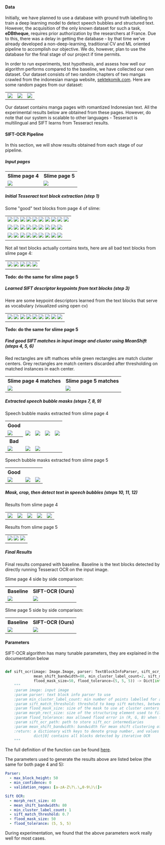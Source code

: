 [//]: # "
 Provide details about the experimental set up (number of images/videos, number of datasets you experimented with, train/test split if you used machine learning algorithms, etc.). 
 Describe the evaluation metrics you used to evaluate how well your approach is working. 
 Include clear figures and tables, as well as illustrative qualitative examples if appropriate. 
 Be sure to include obvious baselines to see if your approach is doing better than a naive approach (e.g. for classification accuracy, how well would a classifier do that made random decisions?). 
 Also discuss any parameters of your algorithms, and tell us how you set the values of those parameters. 
 You can also show us how the performance varies as you change those parameter values. 
 Be sure to discuss any trends you see in your results, and explain why these trends make sense. 
 Are the results as expected? Why?
"

#### Data

Initially, we have planned to use a database with ground truth labelling to train a deep learning model to detect speech bubbles and structured text. However, the acquisition of the only known dataset for such a task, **eDBtheque**, requires prior authorization by the researchers at France. Due to this, there was a delay in getting the database - by that time we've already developed a non-deep-learning, traditional CV and ML oriented pipeline to accomplish our objective. We do, however, plan to use the database for the final
stage of our project if time permits.

In order to run experiments, test hypothesis, and assess how well our algorithm performs compared to the baseline, we have collected our own dataset. Our dataset consists of two random chapters of two mangas crawled from the indonesian manga website, [sektekomik.com](https://sektekomik.com). Here are some random pages from our dataset:

<table>
	<tr>
		<td>
			<img src="../images/sample_pages/3.png">
		</td>
		<td>
			<img src="../images/sample_pages/11.png">
		</td>
		<td>
			<img src="../images/sample_pages/12.png">
		</td>
	</tr>
</table>
Our dataset contains manga pages with romantized Indonesian text. All the experimental results below are obtained from these pages. However, do note that our system is scalable to other languages - Tesseract is multilingual and SIFT learns from Tesseract results. 



#### SIFT-OCR Pipeline

In this section, we will show results obtained from each stage of our pipeline.

##### Input pages

<table>
	<tr>
		<th>Slime page 4</th>
		<th>Slime page 5</th>
	</tr>
	<tr>
		<td>
			<img src="../images/ocr_results/slime_page_4/input_image.png">
		</td>
		<td>
			<img src="../images/ocr_results/slime_page_5/input_image.png">
		</td>
	</tr>
</table>

##### Initial Tesseract text block extraction (step 1)

Some "good" text blocks from page 4 of slime:

<table>
  <tr>
    <td>
      <img src="../images/ocr_results/slime_page_4/sift_ocr/blocks/block_1.png">
  		<img src="../images/ocr_results/slime_page_4/sift_ocr/blocks/block_2.png">
			<img src="../images/ocr_results/slime_page_4/sift_ocr/blocks/block_5.png">
			<img src="../images/ocr_results/slime_page_4/sift_ocr/blocks/block_6.png">
			<img src="../images/ocr_results/slime_page_4/sift_ocr/blocks/block_7.png">
      <img src="../images/ocr_results/slime_page_4/sift_ocr/blocks/block_8.png">
      <img src="../images/ocr_results/slime_page_4/sift_ocr/blocks/block_9.png">
      <img src="../images/ocr_results/slime_page_4/sift_ocr/blocks/block_10.png">
      <img src="../images/ocr_results/slime_page_4/sift_ocr/blocks/block_11.png">
      <img src="../images/ocr_results/slime_page_4/sift_ocr/blocks/block_12.png">
  	</td>
  </tr>
	<tr>
    <td>
      <img src="../images/ocr_results/slime_page_4/sift_ocr/blocks/block_13.png">
			<img src="../images/ocr_results/slime_page_4/sift_ocr/blocks/block_15.png">
			<img src="../images/ocr_results/slime_page_4/sift_ocr/blocks/block_16.png">
			<img src="../images/ocr_results/slime_page_4/sift_ocr/blocks/block_17.png">
      <img src="../images/ocr_results/slime_page_4/sift_ocr/blocks/block_18.png">
      <img src="../images/ocr_results/slime_page_4/sift_ocr/blocks/block_19.png">
			<img src="../images/ocr_results/slime_page_4/sift_ocr/blocks/block_23.png">
			<img src="../images/ocr_results/slime_page_4/sift_ocr/blocks/block_24.png">
			<img src="../images/ocr_results/slime_page_4/sift_ocr/blocks/block_25.png">
  	</td>
  </tr>
	<tr>
    <td>
      <img src="../images/ocr_results/slime_page_4/sift_ocr/blocks/block_33.png">
			<img src="../images/ocr_results/slime_page_4/sift_ocr/blocks/block_35.png">
			<img src="../images/ocr_results/slime_page_4/sift_ocr/blocks/block_36.png">
			<img src="../images/ocr_results/slime_page_4/sift_ocr/blocks/block_37.png">
      <img src="../images/ocr_results/slime_page_4/sift_ocr/blocks/block_38.png">
      <img src="../images/ocr_results/slime_page_4/sift_ocr/blocks/block_39.png">
			<img src="../images/ocr_results/slime_page_4/sift_ocr/blocks/block_40.png">
			<img src="../images/ocr_results/slime_page_4/sift_ocr/blocks/block_41.png">
			<img src="../images/ocr_results/slime_page_4/sift_ocr/blocks/block_42.png">
  	</td>
  </tr>
</table>
Not all text blocks actually contains texts, here are all bad text blocks from slime page 4:

<table>
  <tr>
    <td>
      <img src="../images/ocr_results/slime_page_4/sift_ocr/blocks/block_3.png">
			<img src="../images/ocr_results/slime_page_4/sift_ocr/blocks/block_14.png">
			<img src="../images/ocr_results/slime_page_4/sift_ocr/blocks/block_20.png">
			<img src="../images/ocr_results/slime_page_4/sift_ocr/blocks/block_21.png">
			<img src="../images/ocr_results/slime_page_4/sift_ocr/blocks/block_22.png">
  	</td>
  </tr>
</table>

**Todo: do the same for slime page 5**

##### Learned SIFT descriptor keypoints from text blocks (step 3)

Here are some keypoint descriptors learned from the text blocks that serve as vocabulary (visualized using open cv)

<table>
  <tr>
    <td>
      <img src="../images/ocr_results/slime_page_4/sift_ocr/block_keypoints/1.png">
      <img src="../images/ocr_results/slime_page_4/sift_ocr/block_keypoints/2.png">
      <img src="../images/ocr_results/slime_page_4/sift_ocr/block_keypoints/5.png">
      <img src="../images/ocr_results/slime_page_4/sift_ocr/block_keypoints/6.png">
      <img src="../images/ocr_results/slime_page_4/sift_ocr/block_keypoints/7.png">
      <img src="../images/ocr_results/slime_page_4/sift_ocr/block_keypoints/8.png">
      <img src="../images/ocr_results/slime_page_4/sift_ocr/block_keypoints/10.png">
      <img src="../images/ocr_results/slime_page_4/sift_ocr/block_keypoints/11.png">
      <img src="../images/ocr_results/slime_page_4/sift_ocr/block_keypoints/12.png">
    </td>
  </tr>
</table>

**Todo: do the same for slime page 5**

##### Find good SIFT matches in input image and cluster using MeanShift (steps 4, 5, 6)

Red rectangles are sift mathces while green rectangles are match cluster centers. Grey rectangles are match centers discarded after thresholding on matched instances in each center.

<table>
	<tr>
		<th>Slime page 4 matches</th>
		<th>Slime page 5 matches</th>
	</tr>
	<tr>
		<td>
			<img src="../images/ocr_results/slime_page_4/sift_ocr/matches_from_sift.png">
		</td>
		<td>
			<img src="../images/ocr_results/slime_page_5/sift_ocr/matches_from_sift.png">
		</td>
	</tr>
</table>

##### Extracted speech bubble masks (steps 7, 8, 9)

Speech bubble masks extracted from slime page 4

<table>
  <tr><th>Good</th></tr>
	<tr>
		<td>
			<img src="../images/ocr_results/slime_page_4/sift_ocr/masks/2.png">
		</td>
<td>
			<img src="../images/ocr_results/slime_page_4/sift_ocr/masks/3.png">
		</td>
<td>
			<img src="../images/ocr_results/slime_page_4/sift_ocr/masks/5.png">
		</td>
<td>
			<img src="../images/ocr_results/slime_page_4/sift_ocr/masks/6.png">
		</td>
<td>
			<img src="../images/ocr_results/slime_page_4/sift_ocr/masks/7.png">
		</td>
</tr>
<tr><th>Bad</th></tr>
	<tr>
		<td>
			<img src="../images/ocr_results/slime_page_4/sift_ocr/masks/1.png">
		</td>
<td>
			<img src="../images/ocr_results/slime_page_4/sift_ocr/masks/9.png">
		</td>
<td>
			<img src="../images/ocr_results/slime_page_4/sift_ocr/masks/10.png">
		</td>
</table>

Speech bubble masks extracted from slime page 5

<table>
  <tr><th>Good</th></tr>
	<tr>
		<td>
			<img src="../images/ocr_results/slime_page_5/sift_ocr/masks/1.png">
		</td>
<td>
			<img src="../images/ocr_results/slime_page_5/sift_ocr/masks/2.png">
		</td>
<td>
			<img src="../images/ocr_results/slime_page_5/sift_ocr/masks/3.png">
		</td>
</tr>
</table>

##### Mask, crop, then detect text in speech bubbles (steps 10, 11, 12)

Results from slime page 4

<table>
  <tr>
    <td>
      <img src="../images/ocr_results/slime_page_4/sift_ocr/masked/2.png">
    </td>
<td>
      <img src="../images/ocr_results/slime_page_4/sift_ocr/masked/3.png">
    </td>
<td>
      <img src="../images/ocr_results/slime_page_4/sift_ocr/masked/5.png">
    </td>
<td>
      <img src="../images/ocr_results/slime_page_4/sift_ocr/masked/6.png">
    </td>
<td>
      <img src="../images/ocr_results/slime_page_4/sift_ocr/masked/7.png">
    </td>
  </tr>
</table>

Results from slime page 5

<table>
  <tr>
    <td>
      <img src="../images/ocr_results/slime_page_5/sift_ocr/masked/1.png">
      <img src="../images/ocr_results/slime_page_5/sift_ocr/masked/2.png">
      <img src="../images/ocr_results/slime_page_5/sift_ocr/masked/3.png">
    </td>
  </tr>
</table>

##### Final Results 

Final results compared with baseline. Baseline is the text blocks detected by directly running Tesseract OCR on the input image.

Slime page 4 side by side comparison:

<table>
  <tr>
    <th>Baseline</th>
    <th>SIFT-OCR (Ours)</th>
  </tr>
  <tr>
    <td>
    	<img src="../images/ocr_results/slime_page_4/ocr_baseline.png">
		</td>
		<td>
    	<img src="../images/ocr_results/slime_page_4/sift_ocr/ocr_result_grouped.png">
		</td>
  </tr>
</table>

Slime page 5 side by side comparison:

<table>
  <tr>
    <th>Baseline</th>
    <th>SIFT-OCR (Ours)</th>
  </tr>
	<tr>
    <td>
    	<img src="../images/ocr_results/slime_page_5/ocr_baseline.png">
		</td>
		<td>
    	<img src="../images/ocr_results/slime_page_5/sift_ocr/ocr_result_grouped.png">
		</td>
  </tr>
</table>


#### Parameters

SIFT-OCR algorithm has many tunable parameters, they are explained in the documentation below

```python

def sift_ocr(image: Image.Image, parser: TextBlockInfoParser, sift_ocr_path='../gen/sift_ocr', morph_rect_size=40,
             mean_shift_bandwidth=80, min_cluster_label_count=2, sift_match_threshold=0.7,
             flood_mask_size=50, flood_tolerance=(5, 5, 5)) -> Dict[int, List[TextBlockInfo]]:
    """
    :param image: input image
    :param parser: text block info parser to use
    :param min_cluster_label_count: min number of points labelled for a cluster to keep it
    :param sift_match_threshold: threshold to keep sift matches, between 0-1, (smaller value = stricter match)
    :param flood_mask_size: size of the mask to use at cluster centers to facilitate flooding
    :param morph_rect_size: size of the structuring element used to fill characters in text balloons
    :param flood_tolerance: max allowed flood error in (R, G, B) when flooding speech bubbles
    :param sift_ocr_path: path to store sift_ocr intermediaries
    :param mean_shift_bandwidth: bandwidth for mean shift clustering of matched keypoints from input image
    :return: a dictionary with keys to denote group number, and values are extracted text blocks in the group
             dict[0] contains all blocks detected by iterative OCR
    """
```

The full definition of the function can be found [here](https://github.com/JiachenRen/cs4476-cv-project/blob/master/src/ocr/sift_ocr.py).

The parameters used to generate the results above are listed below (the same for both page 4 and 5):

```yaml
Parser:
  - max_block_height: 50
  - min_confidence: 0
  - validation_regex: [a-zA-Z\?\.\,0-9\)\(]+

Sift OCR:
  - morph_rect_size: 40
  - mean_shift_bandwidth: 80
  - min_cluster_label_count: 1
  - sift_match_threshold: 0.7
  - flood_mask_size: 50
  - flood_tolerance: (5, 5, 5)
```

During experimentation, we found that the above parameters work really well for most cases.
